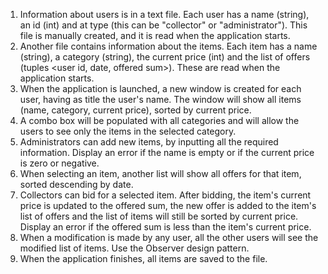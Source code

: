 1. Information about users is in a text file. Each user has a name (string), an id (int) and at type (this can be "collector" or "administrator"). This file is manually created, and it is read when the application starts.
2. Another file contains information about the items. Each item has a name (string), a category (string), the current price (int) and the list of offers (tuples <user id, date, offered sum>). These are read when the application starts.
3. When the application is launched, a new window is created for each user, having as title the user's name. The window will show all items (name, category, current price), sorted by current price.
4. A combo box will be populated with all categories and will allow the users to see only the items in the selected category.
5. Administrators can add new items, by inputting all the required information. Display an error if the name is empty or if the current price is zero or negative.
6. When selecting an item, another list will show all offers for that item, sorted descending by date.
7. Collectors can bid for a selected item. After bidding, the item's current price is updated to the offered sum, the new offer is added to the item's list of offers and the list of items will still be sorted by current price. Display an error if the offered sum is less than the item's current price.
8. When a modification is made by any user, all the other users will see the modified list of items. Use the Observer design pattern.
9. When the application finishes, all items are saved to the file.
